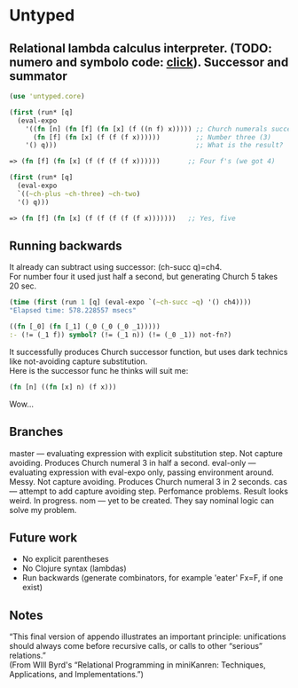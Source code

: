 Untyped
==========
Relational lambda calculus interpreter.
(TODO: numero and symbolo code: [click](https://gist.github.com/swannodette/8876121)).
Successor and summator
----------------------
```clojure
(use 'untyped.core)

(first (run* [q]
  (eval-expo
    '((fn [n] (fn [f] (fn [x] (f ((n f) x))))) ;; Church numerals successor
      (fn [f] (fn [x] (f (f (f x))))))         ;; Number three (3)
    '() q)))                                   ;; What is the result?

=> (fn [f] (fn [x] (f (f (f (f x))))))       ;; Four f's (we got 4)

(first (run* [q]
  (eval-expo
  `((~ch-plus ~ch-three) ~ch-two)
  '() q)))

=> (fn [f] (fn [x] (f (f (f (f (f x)))))))   ;; Yes, five
```
Running backwards
-----------------
It already can subtract using successor: (ch-succ q)=ch4.  
For number four it used just half a second, but generating Church 5 takes 20 sec.
```clojure
(time (first (run 1 [q] (eval-expo `(~ch-succ ~q) '() ch4))))
"Elapsed time: 578.228557 msecs"

((fn [_0] (fn [_1] (_0 (_0 (_0 _1)))))
:- (!= (_1 f)) symbol? (!= (_1 n)) (!= (_0 _1)) not-fn?)
```

It successfully produces Church successor function, but uses dark technics like not-avoiding capture substitution.  
Here is the successor func he thinks will suit me:
```clojure
(fn [n] ((fn [x] n) (f x)))
```
Wow…

Branches
--------
master — evaluating expression with explicit substitution step. Not capture avoiding. Produces Church numeral 3 in half a second.
eval-only — evaluating expression with eval-expo only, passing environment around. Messy. Not capture avoiding. Produces Church numeral 3 in 2 seconds.
cas — attempt to add capture avoiding step. Perfomance problems. Result looks weird. In progress.
nom — yet to be created. They say nominal logic can solve my problem.

Future work
-----------
- No explicit parentheses
- No Clojure syntax (lambdas)
- Run backwards (generate combinators, for example 'eater' Fx=F, if one exist)

Notes
-----
“This final version of appendo illustrates an important principle: unifications should always come before recursive calls, or calls to other “serious” relations.”  
(From WIll Byrd's “Relational Programming in miniKanren: Techniques, Applications, and Implementations.”)
